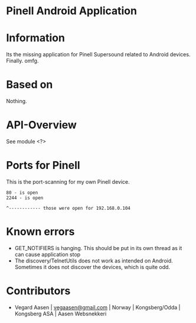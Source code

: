 Pinell Android Application
=====================

# Information

Its the missing application for Pinell Supersound related to Android devices. Finally. omfg.

# Based on

Nothing.

# API-Overview

See module <?>

# Ports for Pinell

This is the port-scanning for my own Pinell device.

    80 - is open
    2244 - is open

    ^------------ those were open for 192.168.0.104

# Known errors

* GET_NOTIFIERS is hanging. This should be put in its own thread as it can cause application stop
* The discovery/TelnetUtils does not work as intended on Android. Sometimes it does not discover the devices, which is quite odd.

# Contributors

* Vegard Aasen | vegaasen@gmail.com | Norway | Kongsberg/Odda | Kongsberg ASA | Aasen Websnekkeri